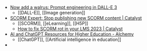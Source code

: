 - [Now add a walrus: Prompt engineering in DALL-E 3](https://simonw.substack.com/p/now-add-a-walrus-prompt-engineering)
	- [[DALL-E]], [[Image generation]]
- [SCORM Expert: Stop publishing new SCORM content | Catalyst](https://www.catalyst.net.nz/blog/scorm-expert-stop-publishing-new-scorm-content)
	- [[SCORM]], [[eLearning]], [[H5P]]
	- [How to fix SCORM rot in your LMS 2023 | Catalyst](https://www.catalyst.net.nz/blog/how-to-fix-scorm-rot-in-your-lms-2023)
- [AI and ChatGPT Resources for Higher Education - Alchemy](https://alchemy.works/ai-chatgpt-resources/)
	- [[ChatGPT]], [[Artificial intelligence in education]]
-